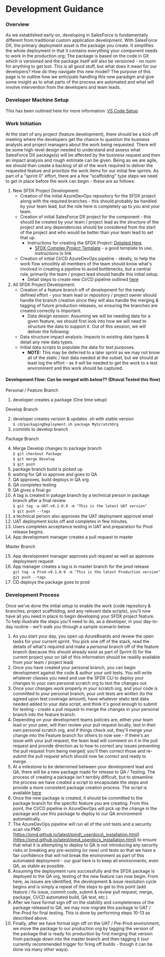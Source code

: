 # Development Guidance

### Overview

As we established early on, developing in SalesForce is fundamentally different from traditional custom application development. With SalesForce DX, the primary deployment asset is the package you create. It simplifies the whole deployment in that it contains everything your component needs to work in the production org; The package is based on the code in Git which is versioned and the package itself will also be versioned - no room for anything to get lost. This is all good stuff, but what does it mean for our developers? How do they navigate this new model? The purpose of this page is to outline how we anticipate handling this new paradigm and give some insight as to what parts of the process are automated and what will involve intervention from the developers and team leads.

### Developer Machine Setup

This has been outlined here for more information: [VS Code Setup](https://ecfmg.gitbook.io/sfdx-unlocked-packages-guide/developer-resources/developer-machine-setup/vs-code-configuration)

### Work Initiation

At the start of any project \(feature development\), there should be a kick-off meeting where the developers get the chance to question the business analysts and project managers about the work being requested. There will be some high-level design needed to understand and assess what SalesForce DX package\(s\) will be affected by the business request and then an impact analysis and rough estimate can be given. Being as we are agile, we should then create a backlog of all of the work required to deliver the requested feature and prioritize the work items for our initial few sprints. As part of a "sprint 0" effort, there are a few "scaffolding" type steps we need to get in place before the work can begin - these are as follows:

1. New SFDX Project Development:
   * Creation of the initial AzureDevOps repository for the SFDX project along with the required branches - this should probably be handled by your team lead, but the role here is completely up to you and your team.
   * Creation of initial SalesForce DX project for the component - this should be created by your team / project lead as the structure of the project and any dependencies should be considered from the start of the project and who would be better than your team lead to set that up.
     * Instructions for creating the SFDX Project: [Detailed Here](https://ecfmg.gitbook.io/sfdx-unlocked-packages-guide/developer-resources/developer-machine-setup/creating-the-sfdx-project)
       * [SFDX Complex Project Template](https://github.com/ECFMG/sfdx-falcon-template) - a good template to use, instructions in link
   * Creation of initial CI/CD AzureDevOps pipeline - ideally, to help the work flow smoothly all members of the team should know what's involved in creating a pipeline to avoid bottlenecks, but a central role, primarily the team / project lead should handle this initial setup.
     * Detail steps to create new CI/CD pipeline outlined [here](https://github.com/ECFMG/salesforce-unlocked-packages-guide/blob/master/salesforce-dx-and-ci-cd/pipeline-introduction.md)
2. All SFDX Project Development:
   * Creation of a feature branch off of development for the newly defined effort - your team lead or repository / project owner should handle the branch creation since they will also handle the merging & tagging of future production releases, so ensuring the branches are created correctly is important.
     * Data design session: Assuming we will be needing data for a given feature, we should first look into how we will need to structure the data to support it. Out of this session, we will deliver the following:
   * Data structure impact analysis: Impacts to existing data types & detail any new data types.
   * Initial data scripts to populate the data for test purposes.
     * **NOTE:** This may be deferred to a later sprint as we may not know all of the static / test data needed at the outset, but we should at least log the effort - as it will be needed to get the work to a test environment and this work should be captured.

#### Development Flow: Can be merged with below?? (Dhaval Tested this flow)

Personal / Feature Branch
1. developer creates a package (One time setup)

Develop Branch  

2. developer creates version & updates .sh with stable version  
`$ cd/packagingDeployment.sh package MyScratchOrg`
3. commits to develop branch  

Package Branch  

4. Merge Develop changes to package branch  
`$ git checkout Package`  
`$ git merge Develop`  
`$ git push`
5. package branch build is picked up
6. waiting for QA to approve and goes to QA
7. QA approves, build deploys in QA org
8. QA completes testing
9. QA gives a final go
10. A tag is created in pakage branch by a technical person in package branch after a final review  
    `$ git tag -a UAT-v0.1.0.9 -m "This is the latest UAT version"`  
    `$ git push --tags`
11. a technical person also approves the UAT deployment approval email
12. UAT deployment kicks off and completes in few minutes.
13. Users completes acceptance testing in UAT and preparation for Prod release begins.
14. App development manager creates a pull request to master  

Master Branch  

15. App development manager approves pull request as well as approves deployment request
16. App manager creates a tag is in master branch for the prod release  
`git tag -a Prod-v0.1.0.9 -m "This is the latest Production version"`  
`git push --tags`
17. CD deploys the package goes to prod

### Development Process

Once we've done the initial setup to enable the work \(code repository & branches, project scaffolding, and any relevant data scripts\), you'll now have all you need in place to begin developing your SFDX project feature. To help illustrate the steps you'll need to do, as a developer, in your day-to-day routine - we'll walk you through a sample scenario below:

1. As you start your day, you open up AzureBoards and review the open tasks for your current sprint. You pick one off of the stack, read the details of what's required and make a personal branch off of the feature branch \(because this should already exist as part of Sprint 0\) for the current project your on \(all of this information should be readily available from your team / project lead\)
2. Once you have created your personal branch, you can begin development against the code & author your unit tests. You will write whatever classes you need and use the SFDX CLI to deploy your changes to your own personal scratch org to test the changes out.
3. Once your changes work properly in your scratch org, and your code is committed to your personal branch, your unit tests are written \(to the agreed upon test coverage amount\), have whatever static test data needed added to your data script, and think it's good enough to submit for testing - create a pull request to merge the changes in your personal branch into the feature branch.
4. Depending on your development teams policies are, either your team lead or your peer, will then review your pull request locally, test in their own personal scratch org, and if things check out, they'll merge your change into the Feature branch for others to now see - if there's an issue with your pull request, the team lead will comment on it in the pull request and provide direction as to how to correct any issues preventing the pull request from being merged; you'll then correct those and re-submit the pull request which should now be correct and ready to merge.
5. At a milestone to be determined between your development lead and QA, there will be a new package made for release to QA / Testing. The process of creating a package isn't terribly difficult, but to streamline the process we have created a script to encapsulate the steps and provide a more consistent package creation process. The script is available [here](https://github.com/ECFMG/ES-Space-Mgmt/blob/master/cd/packagingDeployment.sh)
6. Once the new package is created, it should be committed to the package branch for the specific feature you are creating. From this point, the CI/CD pipeline in AzureDevOps will pick up the change in the package and use this package to deploy to our QA environment automatically.
7. The AzureDevOps pipeline will run all of the unit tests and a security scan via PMD [https://pmd.github.io/latest/pmd\_userdocs\_installation.html](https://pmd.github.io/latest/pmd_userdocs_installation.html) to ensure that what it is attempting to deploy to QA is not introducing any security risks or breaking any pre-existing \(or new\) unit tests so that we have a fair confidence that will not break the environment as part of this automated deployment - our goal here is to keep all environments, even QA, as stable as possible.
8. Assuming the deployment runs successfully and the SFDX package is deployed to the QA org, testing of the new feature can now begin. From here, as issues are identified, the development & issue resolution cycle begins and is simply a repeat of the steps to get to this point \(add feature / fix issue, commit code, submit & review pull request, merge, package, CI/CD automated build, QA test, etc.\)
9. After we have formal sign off on the stability and completeness of the package released to QA, we may now migrate this package to UAT / Pre-Prod for final testing. This is done by performing steps 10-13 as described above.
10. Finally, after we have formal sign off on the UAT / Pre-Prod environment, we move the package to our production org by tagging the version of the package that is ready for production by first merging that version from package down into the master branch and then tagging it \(our currently recommended trigger for firing off builds - though it can be done via many other ways\).